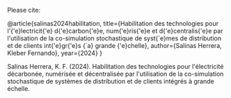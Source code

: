 Please cite:

@article{salinas2024habilitation,
  title={Habilitation des technologies pour l'{\'e}lectricit{\'e} d{\'e}carbon{\'e}e, num{\'e}ris{\'e}e et d{\'e}centralis{\'e}e par l'utilisation de la co-simulation stochastique de syst{\`e}mes de distribution et de clients int{\'e}gr{\'e}s {\`a} grande {\'e}chelle},
  author={Salinas Herrera, Kleber Fernando},
  year={2024}
}


Salinas Herrera, K. F. (2024). Habilitation des technologies pour l'électricité décarbonée, numérisée et décentralisée par l'utilisation de la co-simulation stochastique de systèmes de distribution et de clients intégrés à grande échelle.

